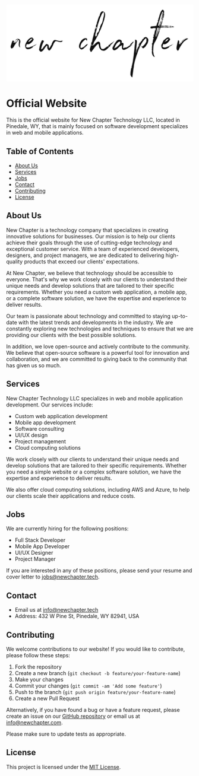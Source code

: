 ![New Chapter Technology LLC logo](src/nc_logo.png)


# Official Website

This is the official website for New Chapter Technology LLC, located in Pinedale, WY, that is mainly focused on software development specializes in web and mobile applications.

## Table of Contents

- [About Us](#about-us)
- [Services](#services)
- [Jobs](#jobs)
- [Contact](#contact)
- [Contributing](#contributing)
- [License](#license)

## About Us

New Chapter is a technology company that specializes in creating innovative solutions for businesses. Our mission is to help our clients achieve their goals through the use of cutting-edge technology and exceptional customer service. With a team of experienced developers, designers, and project managers, we are dedicated to delivering high-quality products that exceed our clients' expectations.

At New Chapter, we believe that technology should be accessible to everyone. That's why we work closely with our clients to understand their unique needs and develop solutions that are tailored to their specific requirements. Whether you need a custom web application, a mobile app, or a complete software solution, we have the expertise and experience to deliver results.

Our team is passionate about technology and committed to staying up-to-date with the latest trends and developments in the industry. We are constantly exploring new technologies and techniques to ensure that we are providing our clients with the best possible solutions.

In addition, we love open-source and actively contribute to the community. We believe that open-source software is a powerful tool for innovation and collaboration, and we are committed to giving back to the community that has given us so much.

## Services

New Chapter Technology LLC specializes in web and mobile application development. Our services include:

- Custom web application development
- Mobile app development
- Software consulting
- UI/UX design
- Project management
- Cloud computing solutions

We work closely with our clients to understand their unique needs and develop solutions that are tailored to their specific requirements. Whether you need a simple website or a complex software solution, we have the expertise and experience to deliver results.

We also offer cloud computing solutions, including AWS and Azure, to help our clients scale their applications and reduce costs.

## Jobs

We are currently hiring for the following positions:

- Full Stack Developer
- Mobile App Developer
- UI/UX Designer
- Project Manager

If you are interested in any of these positions, please send your resume and cover letter to [jobs@newchapter.tech](mailto:jobs@newchapter.tech).

## Contact

- Email us at [info@newchapter.tech](mailto:info@newchapter.tech)
- Address: 432 W Pine St, Pinedale, WY 82941, USA

## Contributing

We welcome contributions to our website! If you would like to contribute, please follow these steps:

1. Fork the repository
2. Create a new branch (`git checkout -b feature/your-feature-name`)
3. Make your changes
4. Commit your changes (`git commit -am 'Add some feature'`)
5. Push to the branch (`git push origin feature/your-feature-name`)
6. Create a new Pull Request

Alternatively, if you have found a bug or have a feature request, please create an issue on our [GitHub repository](https://github.com/newchaptertech/website/issues) or email us at info@newchapter.com.

Please make sure to update tests as appropriate.

## License

This project is licensed under the [MIT License](LICENSE.md).
